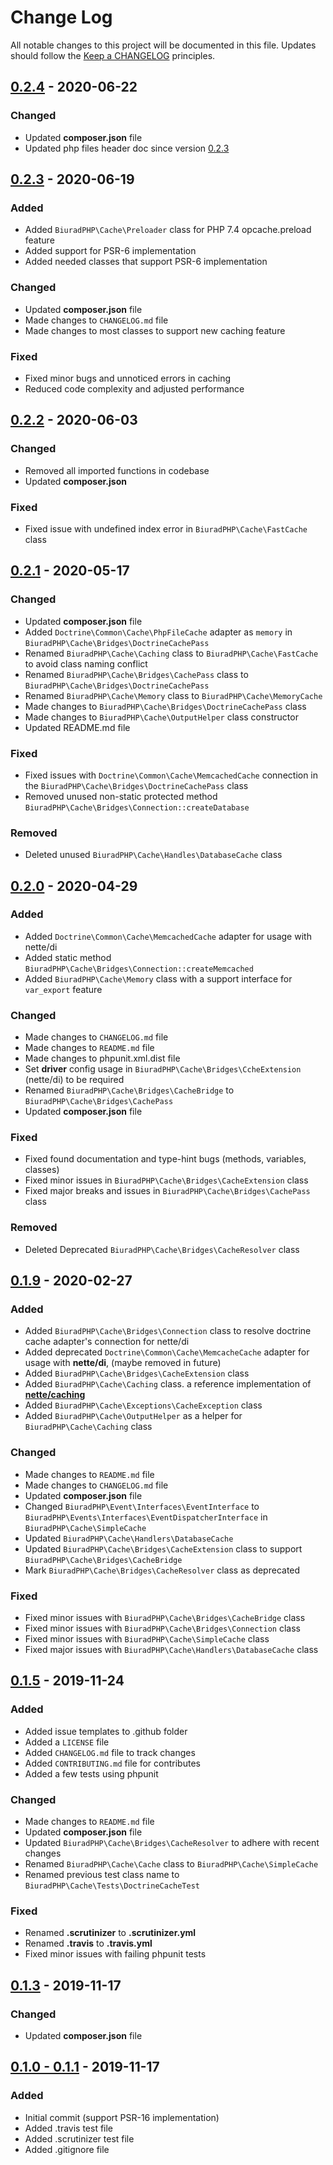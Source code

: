 # Change Log

All notable changes to this project will be documented in this file.
Updates should follow the [Keep a CHANGELOG](https://keepachangelog.com/) principles.

## [0.2.4] - 2020-06-22
### Changed
- Updated **composer.json** file
- Updated php files header doc since version [0.2.3]

## [0.2.3] - 2020-06-19
### Added
- Added `BiuradPHP\Cache\Preloader` class for PHP 7.4 opcache.preload feature
- Added support for PSR-6 implementation
- Added needed classes that support PSR-6 implementation

### Changed
- Updated **composer.json** file
- Made changes to `CHANGELOG.md` file
- Made changes to most classes to support new caching feature

### Fixed
- Fixed minor bugs and unnoticed errors in caching
- Reduced code complexity and adjusted performance

## [0.2.2] - 2020-06-03
### Changed
- Removed all imported functions in codebase
- Updated **composer.json**

### Fixed
- Fixed issue with undefined index error in `BiuradPHP\Cache\FastCache` class

## [0.2.1] - 2020-05-17
### Changed
- Updated **composer.json** file
- Added `Doctrine\Common\Cache\PhpFileCache` adapter as `memory` in `BiuradPHP\Cache\Bridges\DoctrineCachePass`
- Renamed `BiuradPHP\Cache\Caching` class to `BiuradPHP\Cache\FastCache` to avoid class naming conflict
- Renamed `BiuradPHP\Cache\Bridges\CachePass` class to `BiuradPHP\Cache\Bridges\DoctrineCachePass`
- Renamed `BiuradPHP\Cache\Memory` class to `BiuradPHP\Cache\MemoryCache`
- Made changes to `BiuradPHP\Cache\Bridges\DoctrineCachePass` class
- Made changes to `BiuradPHP\Cache\OutputHelper` class constructor
- Updated README.md file

### Fixed
- Fixed issues with `Doctrine\Common\Cache\MemcachedCache` connection in the `BiuradPHP\Cache\Bridges\DoctrineCachePass` class
- Removed unused non-static protected method `BiuradPHP\Cache\Bridges\Connection::createDatabase`

### Removed
- Deleted unused `BiuradPHP\Cache\Handles\DatabaseCache` class

## [0.2.0] - 2020-04-29
### Added
- Added `Doctrine\Common\Cache\MemcachedCache` adapter for usage with nette/di
- Added static method `BiuradPHP\Cache\Bridges\Connection::createMemcached`
- Added `BiuradPHP\Cache\Memory` class with a support interface for `var_export` feature

### Changed
- Made changes to `CHANGELOG.md` file
- Made changes to `README.md` file
- Made changes to phpunit.xml.dist file
- Set **driver** config usage in `BiuradPHP\Cache\Bridges\CcheExtension` (nette/di) to be required
- Renamed `BiuradPHP\Cache\Bridges\CacheBridge` to `BiuradPHP\Cache\Bridges\CachePass`
- Updated **composer.json** file

### Fixed
- Fixed found documentation and type-hint bugs (methods, variables, classes)
- Fixed minor issues in `BiuradPHP\Cache\Bridges\CacheExtension` class
- Fixed major breaks and issues in `BiuradPHP\Cache\Bridges\CachePass` class

### Removed
- Deleted Deprecated `BiuradPHP\Cache\Bridges\CacheResolver` class

## [0.1.9] - 2020-02-27
### Added
- Added `BiuradPHP\Cache\Bridges\Connection` class to resolve doctrine cache adapter's connection for nette/di
- Added deprecated `Doctrine\Common\Cache\MemcacheCache` adapter for usage with **nette/di**, (maybe removed in future)
- Added `BiuradPHP\Cache\Bridges\CacheExtension` class
- Added `BiuradPHP\Cache\Caching` class. a reference implementation of [**nette/caching**](https://github.com/nette/caching)
- Added `BiuradPHP\Cache\Exceptions\CacheException` class
- Added `BiuradPHP\Cache\OutputHelper` as a helper for `BiuradPHP\Cache\Caching` class

### Changed
- Made changes to `README.md` file
- Made changes to `CHANGELOG.md` file
- Updated **composer.json** file
- Changed `BiuradPHP\Event\Interfaces\EventInterface` to `BiuradPHP\Events\Interfaces\EventDispatcherInterface` in `BiuradPHP\Cache\SimpleCache`
- Updated `BiuradPHP\Cache\Handlers\DatabaseCache`
- Updated `BiuradPHP\Cache\Bridges\CacheExtension` class to support `BiuradPHP\Cache\Bridges\CacheBridge`
- Mark `BiuradPHP\Cache\Bridges\CacheResolver` class as deprecated

### Fixed
- Fixed minor issues with `BiuradPHP\Cache\Bridges\CacheBridge` class
- Fixed minor issues with `BiuradPHP\Cache\Bridges\Connection` class
- Fixed minor issues with `BiuradPHP\Cache\SimpleCache` class
- Fixed major issues with `BiuradPHP\Cache\Handlers\DatabaseCache` class

## [0.1.5] - 2019-11-24
### Added
- Added issue templates to .github folder
- Added a `LICENSE` file
- Added `CHANGELOG.md` file to track changes
- Added `CONTRIBUTING.md` file for contributes
- Added a few tests using phpunit

### Changed
 - Made changes to `README.md` file
 - Updated **composer.json** file
 - Updated `BiuradPHP\Cache\Bridges\CacheResolver` to adhere with recent changes
 - Renamed `BiuradPHP\Cache\Cache` class to `BiuradPHP\Cache\SimpleCache`
 - Renamed previous test class name to `BiuradPHP\Cache\Tests\DoctrineCacheTest`

### Fixed
- Renamed **.scrutinizer** to **.scrutinizer.yml**
- Renamed **.travis** to **.travis.yml**
- Fixed minor issues with failing phpunit tests

## [0.1.3] - 2019-11-17
### Changed
 - Updated **composer.json** file

## [0.1.0 - 0.1.1] - 2019-11-17
### Added
 - Initial commit (support PSR-16 implementation)
 - Added .travis test file
 - Added .scrutinizer test file
 - Added .gitignore file

[0.2.4]: https://github.com/biurad/biurad-caching/compare/v0.2.3...v0.2.4
[0.2.3]: https://github.com/biurad/biurad-caching/compare/v0.2.2...v0.2.3
[0.2.2]: https://github.com/biurad/biurad-caching/compare/v0.2.1...v0.2.2
[0.2.1]: https://github.com/biurad/biurad-caching/compare/v0.2.0...v0.2.1
[0.2.0]: https://github.com/biurad/biurad-caching/compare/v0.1.9...v0.2.0
[0.1.9]: https://github.com/biurad/biurad-caching/compare/v0.1.5...v0.1.9
[0.1.5]: https://github.com/biurad/biurad-caching/compare/v0.1.3...v0.1.5
[0.1.3]: https://github.com/biurad/biurad-caching/compare/v0.1.1...v0.1.3
[0.1.0 - 0.1.1]: https://github.com/biurad/biurad-caching/compare/v0.1.0...v0.1.1
